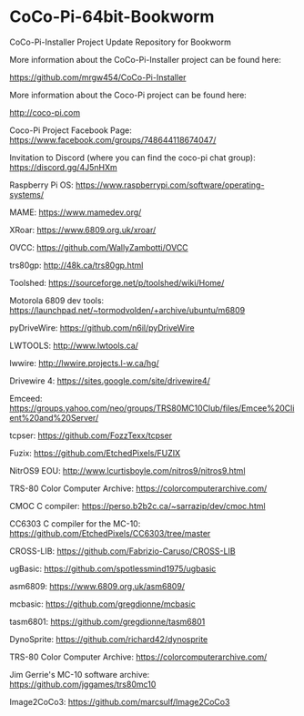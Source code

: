 # CoCo-Pi-64bit-Bookworm
CoCo-Pi-Installer Project Update Repository for Bookworm

More information about the CoCo-Pi-Installer project can be found here:

https://github.com/mrgw454/CoCo-Pi-Installer

More information about the Coco-Pi project can be found here:

http://coco-pi.com

Coco-Pi Project Facebook Page: https://www.facebook.com/groups/748644118674047/

Invitation to Discord (where you can find the coco-pi chat group): https://discord.gg/4J5nHXm

Raspberry Pi OS: https://www.raspberrypi.com/software/operating-systems/

MAME: https://www.mamedev.org/

XRoar: https://www.6809.org.uk/xroar/

OVCC: https://github.com/WallyZambotti/OVCC

trs80gp: http://48k.ca/trs80gp.html

Toolshed: https://sourceforge.net/p/toolshed/wiki/Home/

Motorola 6809 dev tools: https://launchpad.net/~tormodvolden/+archive/ubuntu/m6809

pyDriveWire: https://github.com/n6il/pyDriveWire

LWTOOLS: http://www.lwtools.ca/

lwwire: http://lwwire.projects.l-w.ca/hg/

Drivewire 4: https://sites.google.com/site/drivewire4/

Emceed: https://groups.yahoo.com/neo/groups/TRS80MC10Club/files/Emcee%20Client%20and%20Server/

tcpser: https://github.com/FozzTexx/tcpser

Fuzix: https://github.com/EtchedPixels/FUZIX

NitrOS9 EOU: http://www.lcurtisboyle.com/nitros9/nitros9.html

TRS-80 Color Computer Archive: https://colorcomputerarchive.com/

CMOC C compiler: https://perso.b2b2c.ca/~sarrazip/dev/cmoc.html

CC6303 C compiler for the MC-10: https://github.com/EtchedPixels/CC6303/tree/master

CROSS-LIB: https://github.com/Fabrizio-Caruso/CROSS-LIB

ugBasic: https://github.com/spotlessmind1975/ugbasic

asm6809: https://www.6809.org.uk/asm6809/

mcbasic: https://github.com/gregdionne/mcbasic

tasm6801: https://github.com/gregdionne/tasm6801

DynoSprite: https://github.com/richard42/dynosprite

TRS-80 Color Computer Archive: https://colorcomputerarchive.com/

Jim Gerrie's MC-10 software archive: https://github.com/jggames/trs80mc10

Image2CoCo3: https://github.com/marcsulf/Image2CoCo3
